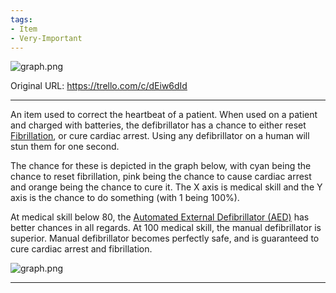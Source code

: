 ```yaml
---
tags:
- Item
- Very-Important
---
```


![graph.png](/Items/https:/trello.com/1/cards/632d76e03ce73b033c01e1e8/attachments/632d7869a3557a0052338185/download/graph.png)

Original URL: https://trello.com/c/dEiw6dId

---

An item used to correct the heartbeat of a patient. When used on a patient and charged with batteries, the defibrillator has a chance to either reset [Fibrillation](../Heart/Fibrillation.md), or cure cardiac arrest. Using any defibrillator on a human will stun them for one second.

The chance for these is depicted in the graph below, with cyan being the chance to reset fibrillation, pink being the chance to cause cardiac arrest and orange being the chance to cure it. The X axis is medical skill and the Y axis is the chance to do something (with 1 being 100%).

At medical skill below 80, the [Automated External Defibrillator (AED)](Automated%20External%20Defibrillator%20(AED).md) has better chances in all regards. At 100 medical skill, the manual defibrillator is superior. Manual defibrillator becomes perfectly safe, and is guaranteed to cure cardiac arrest and fibrillation.

![graph.png](/Items/https:/trello.com/1/cards/632d76e03ce73b033c01e1e8/attachments/632d7869a3557a0052338185/download/graph.png)

---

